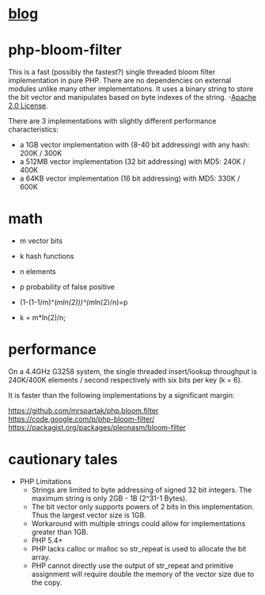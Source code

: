 [blog](http://www.xuetech.com/search/label/Bloom%20Filter)
======

php-bloom-filter
================
This is a fast (possibly the fastest?) single threaded bloom filter implementation in pure PHP.
There are no dependencies on external modules unlike many other implementations.
It uses a binary string to store the bit vector and manipulates based on byte indexes of the string.
-[Apache 2.0 License](https://raw.github.com/dsx724/console-qrcode/master/LICENSE).

There are 3 implementations with slightly different performance characteristics:
* a 1GB vector implementation with (8-40 bit addressing) with any hash: 200K / 300K
* a 512MB vector implementation (32 bit addressing) with MD5: 240K / 400K
* a 64KB vector implementation (16 bit addressing) with MD5: 330K / 600K

math
====
* m vector bits
* k hash functions
* n elements
* p probability of false positive

* (1-(1-1/m)^(m*ln(2)))^(m*ln(2)/n)=p
* k = m*ln(2)/n;

performance
===========
On a 4.4GHz G3258 system, the single threaded insert/lookup throughput is 240K/400K elements / second respectively with six bits per key (k = 6).

It is faster than the following implementations by a significant margin:

https://github.com/mrspartak/php.bloom.filter
https://code.google.com/p/php-bloom-filter/	
https://packagist.org/packages/pleonasm/bloom-filter

cautionary tales
================
* PHP Limitations
	* Strings are limited to byte addressing of signed 32 bit integers.  The maximum string is only 2GB - 1B (2^31-1 Bytes).
	* The bit vector only supports powers of 2 bits in this implementation.  Thus the largest vector size is 1GB.
	* Workaround with multiple strings could allow for implementations greater than 1GB.
	* PHP 5.4+
	* PHP lacks calloc or malloc so str_repeat is used to allocate the bit array.
	* PHP cannot directly use the output of str_repeat and primitive assignment will require double the memory of the vector size due to the copy.
